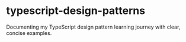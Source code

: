 # typescript-design-patterns
Documenting my TypeScript design pattern learning journey with clear, concise examples.
